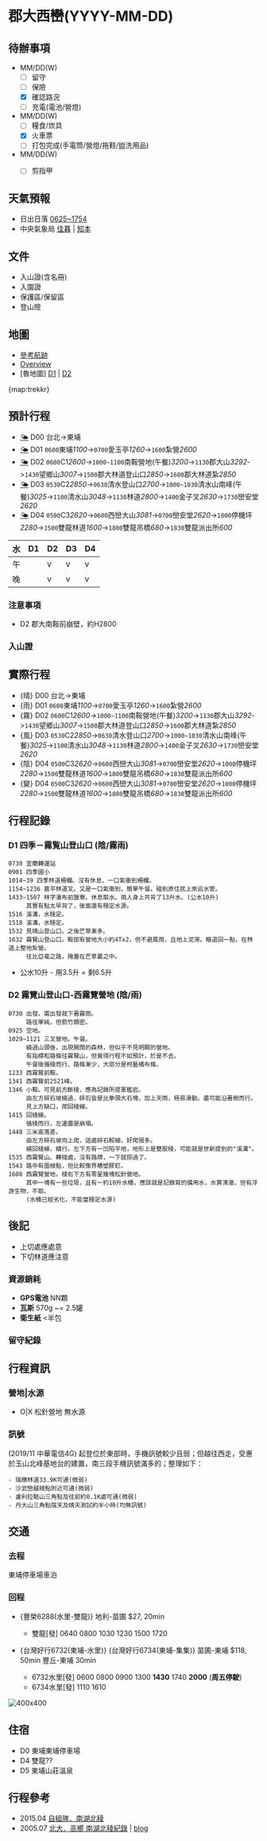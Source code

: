 # 郡大西巒(YYYY-MM-DD) #

## 待辦事項

- MM/DD(W)
    - [ ] 留守
    - [ ] 保險
    - [X] 確認路況
    - [ ] 充電(電池/營燈)

- MM/DD(W)
    - [ ] 糧食/炊具
    - [X] 火車票
    - [ ] 打包完成(手電筒/營燈/拖鞋/盥洗用品)

- MM/DD(W)
    - [ ] 剪指甲


## 天氣預報 ##

- 日出日落 [0625~1754](https://sunrise.maplogs.com/zh-TW/taiwan.777.html)
- 中央氣象局 [佳暮](http://www.cwb.gov.tw/V7/forecast/entertainment/tribes/014_1001327A04.htm) | [知本](http://www.cwb.gov.tw/m/f/entertainment/E040.php)

## 文件 ##

- 入山證(含名冊)
- 入園證
- 保護區/保留區
- 登山險

## 地圖 ##
- [參考航跡](https://www.dropbox.com/s/0m7ha4hrnhcnnez/ref.gpx?dl=1)
- [Overview](https://www.dropbox.com/s/0m7ha4hrnhcnnez/ref.gpx?dl=1)
- [魯地圖] [D1](https://www.dropbox.com/s/xzuz2yz4igvfwj1/d1.png?dl=1) | [D2](https://www.dropbox.com/s/q1t328v0u3hr44z/d3.png?dl=1)

{map:trekkr}

## 預計行程 ##

- [🌤][東埔] D00 台北->東埔
- [🌤][東埔] D01 `0600`東埔*1100*->`0700`愛玉亭*1260*->`1600`紮營*2600*
- [🌤][郡大] D02 `0600`C1*2600*->`1000~1100`南鞍營地(午餐)*3200*->`1130`郡大山*3292*->`1430`望鄉山*3007*->`1500`郡大林道登山口*2850*->`1600`郡大林道紮*2850*
- [🌤][西巒] D03 `0530`C2*2850*->`0630`清水登山口*2700*->`1000~1030`清水山南峰(午餐)*3025*->`1100`清水山*3048*->`1130`林道*2800*->`1400`金子叉*2630*->`1730`巒安堂*2620*
- [🌤][雙龍] D04 `0500`C3*2620*->`0600`西巒大山*3081*->`0700`巒安堂*2620*->`1000`停機坪*2280*->`1500`雙龍林道*1600*->`1800`雙龍吊橋*680*->`1830`雙龍派出所*600*

| 水 | D1 | D2 | D3 | D4 |
| -- | -- | -- | -- | -- |
| 午 |    | v  | v  |  v |
| 晚 |    | v  | v  |  v |

[東埔]: https://www.cwb.gov.tw/V8/C/L/Tribes/Tribes.html?PID=004-1000812A04
[郡大]: https://www.cwb.gov.tw/V8/C/L/Mountain/Mountain.html?PID=D039
[西巒]: https://www.cwb.gov.tw/V8/C/L/Mountain/Mountain.html?PID=D046
[雙龍]: https://www.cwb.gov.tw/V8/C/L/Mountain/Mountain.html?PID=D046

### 注意事項 ###

- D2 郡大南鞍前崩壁，約H2800

### 入山證 ###


## 實際行程 ## 

- {晴} D00 台北->東埔
- {雨} D01 `0600`東埔*1100*->`0700`愛玉亭*1260*->`1600`紮營*2600*
- {霧} D02 `0600`C1*2600*->`1000~1100`南鞍營地(午餐)*3200*->`1130`郡大山*3292*->`1430`望鄉山*3007*->`1500`郡大林道登山口*2850*->`1600`郡大林道紮*2850*
- {風} D03 `0530`C2*2850*->`0630`清水登山口*2700*->`1000~1030`清水山南峰(午餐)*3025*->`1100`清水山*3048*->`1130`林道*2800*->`1400`金子叉*2630*->`1730`巒安堂*2620*
- {陰} D04 `0500`C3*2620*->`0600`西巒大山*3081*->`0700`巒安堂*2620*->`1000`停機坪*2280*->`1500`雙龍林道*1600*->`1800`雙龍吊橋*680*->`1830`雙龍派出所*600*
- {變} D04 `0500`C3*2620*->`0600`西巒大山*3081*->`0700`巒安堂*2620*->`1000`停機坪*2280*->`1500`雙龍林道*1600*->`1800`雙龍吊橋*680*->`1830`雙龍派出所*600*

## 行程記錄 ##

### D1 四季－霧覧山登山口 (陰/霧雨)

    0730 宜蘭轉運站
    0901 四季國小
    1014~39 四季林道柵欄。沒有休息，一口氣衝到柵欄。
    1154~1236 嘉平林道叉。又是一口氣衝到，簡單午餐。碰到原住民上來巡水管。
    1433~1507 林字瀑布前獵寮。休息取水。兩人身上共背了13升水。(公水10升)
         其實有點太早背了，後面還有穩定水源。
    1516 溪溝，水穩定。
    1518 溪溝，水穩定。
    1532 見晴山登山口。之後芒草漸多。
    1632 霧覽山登山口。鞍部有營地大小約4Tx2，但不避風雨，且地上泥濘。略退回一點，在林道上整地紮營。
         往比亞毫之路，掩蓋在芒草叢之中。

* 公水10升 - 用3.5升 = 剩6.5升

### D2 霧覽山登山口-西霧覽營地 (陰/雨)

    0730 出發。甫出發就下著霧雨。
         路徑單純，但箭竹頗密。
    0925 空地。
    1029~1121 三叉營地。午餐。
         繞過山頭後，出現開闊的森林，但似乎不見明顯的營地。
         有指標和路條往霧覽山，但覺得行程不如預計，於是不去。
         午餐後循稜而行，路條漸少，大部分是柯藝橘布條。
    1233 西霧覽前鞍。
    1341 西霧覽前2521峰。
    1346 小鞍。可見前方斷稜，應為記錄所提軍艦岩。
         由左方碎石坡繞過，碎石皆是比拳頭大石塊，加上天雨，極易滑動。盡可能沿著樹而行。
         見上方缺口，爬回稜線。
    1415 回稜線。
         循稜而行，左邊盡是崩塌。
    1448 三米高落差。
         由左方碎石坡向上爬，這處碎石較細，好爬很多。
         繞回稜線，續行。左下方有一凹陷平地，地形上是雙股稜，可能就是世新提到的"溪溝"。
    1535 西霧覽山。轉稜處，沒有路牌，一下就掠過了。
    1543 路中有圖根點，但比較像界樁塑膠釘。
    1608 西霧覽營地。稜右下方有零星幾塊松針營地。
         其中一塊有一些垃圾，且有一約10升水桶，應該就是記錄寫的備用水，水算清澈，但有浮游生物，不取。
         (水桶已經劣化，不能當穩定水源)

## 後記 ##

- 上切處應處意
- 下切林道應注意

### 資源銷耗 ###

- **GPS電池** NN顆
- **瓦斯** 570g ~= 2.5罐
- **衛生紙** <半包

### 留守紀錄 ###

## 行程資訊 ##

### 營地|水源 ###

- O|X 松針營地 無水源

### 訊號 ###

(2019/11 中華電信4G) 起登位於東部時，手機訊號較少且弱；但越往西走，受惠於玉山北峰基地台的建置，南三段手機訊號滿多的；整理如下：

    - 瑞穗林道33.9K可通(微弱)
    - 沙武巒越稜點附近可通(微弱)
    - 盧利拉駱山三角點及往前約0.1K處可通(微弱)
    - 丹大山三角點陰天及晴天測試約半小時(均無訊號)

## 交通 ##

### 去程 ###

東埔停車場車泊

### 回程 ###

- {豐榮6288(水里-雙龍)} 地利-苗圃 $27, 20min

    - 雙龍[發] 0640 0800 1030 1230 1500 1720

- {台灣好行6732(東埔-水里)} {台灣好行6734(東埔-集集)} 苗圃-東埔 $118, 50min
豐丘-東埔 30min

    - 6732水里[發] 0600 0800 0900 1300 **1430** 1740 **2000** (**周五停駛**)
    - 6734水里[發] 1110 1610

![400x400](./trans-route.svg)

## 住宿 ##

- D0 東埔東埔停車場
- D4 雙龍??
- D5 東埔山莊溫泉

## 行程參考 ##

  - 2015.04 [自組隊．南湖北稜][1]
  - 2005.07 [北大．高嚮 南湖北稜紀錄][8] | [blog][9]

[1]: https://www.ptt.cc/bbs/Hiking/M.1428809971.A.494.html
[8]: http://www.mountainpig.com/travel_single.php?id=2178&PB_page=110
[9]: http://beavermax.pixnet.net/blog/post/1077251
